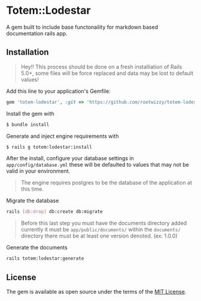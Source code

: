 # Totem::Lodestar
A gem built to include base functonaility for markdown based documentation rails app.

## Installation
> Hey!! This process should be done on a fresh installiation of Rails 5.0+, some files will be force replaced and data may be lost to default values!

Add this line to your application's Gemfile:
```ruby
gem 'totem-lodestar', :git => 'https://github.com/rootwizzy/totem-lodestar'
```

Install the gem with
```bash
$ bundle install
```

Generate and inject engine requirements with
```bash
$ rails g totem:lodestar:install
```

After the install, configure your database settings in `app/config/database.yml` these will be defaulted to values that may not be valid in your environment.

> The engine requires postgres to be the database of the application at this time.

Migrate the database
```bash
rails [db:drop] db:create db:migrate
```

> Before this last step you must have the documents directory added currently it must be `app/public/documents/` within the `documents/` directory there must be at least one version denoted. (ex: 1.0.0)

Generate the documents
```bash
rails totem:lodestar:generate
```


## License
The gem is available as open source under the terms of the [MIT License](http://opensource.org/licenses/MIT).
